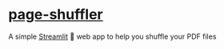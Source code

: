 # [page-shuffler](https://share.streamlit.io/NFJ1618/page-shuffler/main/app.py)

A simple [Streamlit](https://streamlit.io/) 🎈 web app to help you shuffle your PDF files